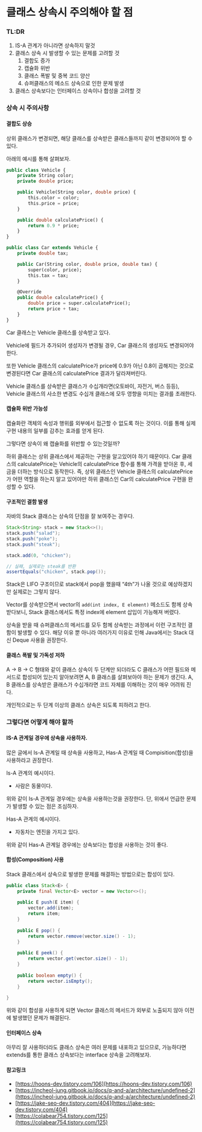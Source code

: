 # 클래스 상속시 주의해야 할 점

### TL:DR

1. IS-A 관계가 아니라면 상속하지 말것
2. 클래스 상속 시 발생할 수 있는 문제를 고려할 것
   1. 결합도 증가
   2. 캡슐화 위반
   3. 클래스 폭발 및 중복 코드 양산
   4. 슈퍼클래스의 메소드 상속으로 인한 문제 발생
3. 클래스 상속보다는 인터페이스 상속이나 합성을 고려할 것

### 상속 시 주의사항

#### 결합도 상승

상위 클래스가 변경되면, 해당 클래스를 상속받은 클래스들까지 같이 변경되어야 할 수 있다.

아래의 예시를 통해 살펴보자.

```sql
public class Vehicle {
    private String color;
    private double price;

    public Vehicle(String color, double price) {
        this.color = color;
        this.price = price;
    }

    public double calculatePrice() {
        return 0.9 * price;
    }
}

public class Car extends Vehicle {
    private double tax;

    public Car(String color, double price, double tax) {
        super(color, price);
        this.tax = tax;
    }

    @Override
    public double calculatePrice() {
        double price = super.calculatePrice();
        return price + tax;
    }
}
```

Car 클래스는 Vehicle 클래스를 상속받고 있다.

Vehicle에 필드가 추가되어 생성자가 변경될 경우, Car 클래스의 생성자도 변경되어야 한다.

또한 Vehicle 클래스의 calculatePrice가 price에 0.9가 아닌 0.8이 곱해지는 것으로 변경된다면 Car 클래스의 calculatePrice 결과가 달라져버린다.

Vehicle 클래스를 상속받은 클래스가 수십개라면(오토바이, 자전거, 버스 등등), Vehicle 클래스의 사소한 변경도 수십개 클래스에 모두 영향을 미치는 결과를 초래한다.

#### 캡슐화 위반 가능성

캡슐화란 객체의 속성과 행위를 외부에서 접근할 수 없도록 하는 것이다. 이를 통해 실제 구현 내용의 일부를 감추는 효과를 얻게 된다.

그렇다면 상속이 왜 캡슐화를 위반할 수 있는것일까?

하위 클래스는 상위 클래스에서 제공하는 구현을 알고있어야 하기 때문이다. Car 클래스의 calculatePrice는 Vehicle의 calculatePrice 함수를 통해 가격을 받아온 후, 세금을 더하는 방식으로 동작한다. 즉, 상위 클래스인 Vehicle 클래스의 calculatePrice가 어떤 역할을 하는지 알고 있어야만 하위 클래스인 Car의 calculatePrice 구현을 완성할 수 있다.

#### 구조적인 결함 발생

자바의 Stack 클래스는 상속의 단점을 잘 보여주는 경우다.

```java
Stack<String> stack = new Stack<>();
stack.push("salad");
stack.push("poke");
stack.push("steak");

stack.add(0, "chicken");

// 실패, 실제로는 steak를 반환
assertEquals("chicken", stack.pop()); 
```

Stack은 LIFO 구조이므로 stack에서 pop을 했을때 “4th”가 나올 것으로 예상하겠지만 실제로는 그렇지 않다.

Vector를 상속받으면서 vector의 `add(int index, E element)` 메소드도 함께 상속받다보니, Stack 클래스에서도 특정 index에 element 삽입이 가능해져 버렸다.

상속을 받을 때 슈퍼클래스의 메서드를 모두 함께 상속받는 과정에서 이런 구조적인 결함이 발생할 수 있다. 해당 이유 뿐 아니라 여러가지 이유로 인해 Java에서는 Stack 대신 Deque 사용을 권장한다.

#### 클래스 폭발 및 가독성 저하

A → B → C 형태와 같이 클래스 상속이 두 단계만 되더라도 C 클래스가 어떤 필드와 메서드로 합성되어 있는지 알아보려면 A, B 클래스를 살펴보아야 하는 문제가 생긴다. A, B 클래스를 상속받은 클래스가 수십개라면 코드 자체를 이해하는 것이 매우 어려워 진다.

개인적으로는 두 단계 이상의 클래스 상속은 되도록 피하려고 한다.

### 그렇다면 어떻게 해야 할까

#### IS-A 관계일 경우에 상속을 사용하자.

많은 글에서 Is-A 관계일 때 상속을 사용하고, Has-A 관계일 때 Compisition(합성)을 사용하라고 권장한다.

Is-A 관계의 예시이다.

* 사람은 동물이다.

위와 같이 Is-A 관계일 경우에는 상속을 사용하는것을 권장한다. 단, 위에서 언급한 문제가 발생할 수 있는 점은 조심하자.

Has-A 관계의 예시이다.

* 자동차는 엔진을 가지고 있다.

위와 같이 Has-A 관계일 경우에는 상속보다는 합성을 사용하는 것이 좋다.

#### 합성(Composition) 사용

Stack 클래스에서 상속으로 발생한 문제를 해결하는 방법으로는 합성이 있다.

```java
public class Stack<E> {
    private final Vector<E> vector = new Vector<>();
 
    public E push(E item) {
        vector.add(item);
        return item;
    }
 
    public E pop() {
        return vector.remove(vector.size() - 1);
    }
 
    public E peek() {
        return vector.get(vector.size() - 1);
    }
 
    public boolean empty() {
        return vector.isEmpty();
    }
 
}
```

위와 같이 합성을 사용하게 되면 Vector 클래스의 메서드가 외부로 노출되지 않아 이전에 발생했던 문제가 해결된다.

#### 인터페이스 상속

아무리 잘 사용하더라도 클래스 상속은 여러 문제를 내포하고 있으므로, 가능하다면 extends를 통한 클래스 상속보다는 interface 상속을 고려해보자.

#### 참고링크

* [https://hoons-dev.tistory.com/106](https://hoons-dev.tistory.com/106)
* [https://incheol-jung.gitbook.io/docs/q-and-a/architecture/undefined-2](https://incheol-jung.gitbook.io/docs/q-and-a/architecture/undefined-2)
* [https://jake-seo-dev.tistory.com/404](https://jake-seo-dev.tistory.com/404)
* [https://colabear754.tistory.com/125](https://colabear754.tistory.com/125)
